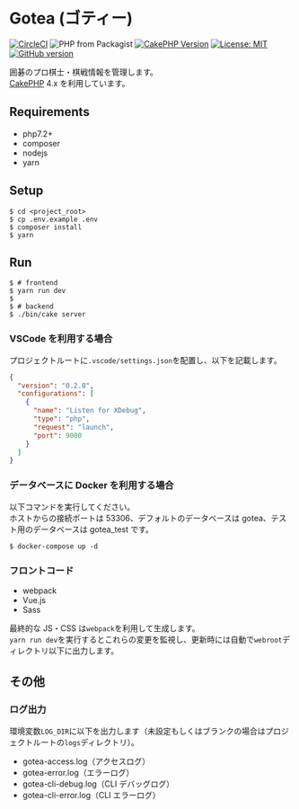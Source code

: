 # Gotea (ゴティー)

[![CircleCI](https://circleci.com/gh/gotoeveryone/gotea.svg?style=svg)](https://circleci.com/gh/gotoeveryone/gotea)
![PHP from Packagist](https://img.shields.io/packagist/php-v/symfony/symfony.svg)
[![CakePHP Version](https://img.shields.io/badge/cakephp-4.0-0366d6.svg)](https://book.cakephp.org/4.0/ja/index.html)
[![License: MIT](https://img.shields.io/badge/License-MIT-yellow.svg)](https://github.com/gotoeveryone/gotea/blob/master/LICENSE)
[![GitHub version](https://badge.fury.io/gh/gotoeveryone%2Fgotea.svg)](https://badge.fury.io/gh/gotoeveryone%2Fgotea)

囲碁のプロ棋士・棋戦情報を管理します。  
[CakePHP](http://cakephp.org) 4.x を利用しています。

## Requirements

- php7.2+
- composer
- nodejs
- yarn

## Setup

```console
$ cd <project_root>
$ cp .env.example .env
$ composer install
$ yarn
```

## Run

```console
$ # frontend
$ yarn run dev
$
$ # backend
$ ./bin/cake server
```

### VSCode を利用する場合

プロジェクトルートに`.vscode/settings.json`を配置し、以下を記載します。

```json
{
  "version": "0.2.0",
  "configurations": [
    {
      "name": "Listen for XDebug",
      "type": "php",
      "request": "launch",
      "port": 9000
    }
  ]
}
```

### データベースに Docker を利用する場合

以下コマンドを実行してください。  
ホストからの接続ポートは 53306、デフォルトのデータベースは gotea、テスト用のデータベースは gotea_test です。

```console
$ docker-compose up -d
```

### フロントコード

- webpack
- Vue.js
- Sass

最終的な JS・CSS は`webpack`を利用して生成します。  
`yarn run dev`を実行するとこれらの変更を監視し、更新時には自動で`webroot`ディレクトリ以下に出力します。

## その他

### ログ出力

環境変数`LOG_DIR`に以下を出力します（未設定もしくはブランクの場合はプロジェクトルートの`logs`ディレクトリ）。

- gotea-access.log（アクセスログ）
- gotea-error.log（エラーログ）
- gotea-cli-debug.log（CLI デバッグログ）
- gotea-cli-error.log（CLI エラーログ）
